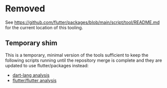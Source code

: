 # Removed

See https://github.com/flutter/packages/blob/main/script/tool/README.md for the
current location of this tooling.

## Temporary shim

This is a temporary, minimal version of the tools sufficient to keep the
following scripts running until the repository merge is complete and they are
updated to use flutter/packages instead:

- [dart-lang analysis](https://github.com/dart-lang/sdk/blob/main/tools/bots/flutter/analyze_flutter_plugins.sh)
- [flutter/flutter analysis](https://github.com/flutter/flutter/blob/master/dev/bots/test.dart)
